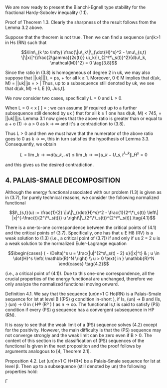 We are now ready to present the Bianchi-Egnell type stability for the fractional Hardy-Sobolev inequality (1.1).

Proof of Theorem 1.3. Clearly the sharpness of the result follows from the Lemma 3.2 above.

Suppose that the theorem is not true. Then we can find a sequence (un)k>1 in Hs (RN) such that

$$\lim\_{k \to \infty} \frac{\|u\_k\|\_{\dot{H}^s}^2 - \mu\_{s,t} \|\|x\|^{\frac{2\gamma}{2s(t)}} u\_k\|\_{2^\*\_s(t)}^2}{d(u\_k, \mathcal{M})^2} = 0 \tag{3.8}$$

Since the ratio in (3.8) is homogeneous of degree 2 in uk, we may also suppose that ||uk|||}, = ps, + for all k ≥ 1. Moreover, 0 € M implies that d(uk, M) = ||uk||js = > | Thus, up to a subsequence still denoted by uk, we see that d(uk, M) -> L E [0, Jus,t].

We now consider two cases, specifically L = 0 and L > 0.

When L = 0 < x [ ] = ; we can assume (if required up to a further subsequence still denoted by ux ) that for all k ≥ 1 one has d(uk, M) < 745, = ||uk|||js. Lemma 3.1 now gives that the above ratio is greater than or equal to a + o (1) -> a > 0 as k -> ∞ and it's a contradiction to (3.8).

Thus L > 0 and then we must have that the numerator of the above ratio goes to 0 as k → ∞, this in turn satisfies the hypothesis of Lemma 3.3. Consequently, we obtain

$$L = \lim\_{k \to \infty} d(u\_k, \mathcal{M}) \le \lim\_{k \to \infty} \|u\_k - U\_{s,t}^{\lambda\_k}\|\_{\dot{H}^s} = 0$$

and this gives us the desired contradiction.

## 4. PALAIS-SMALE DECOMPOSITION

Although the energy functional associated with our problem (1.3) is given as in (3.7), for purely technical reasons, we consider the following normalized functional

$$I\_{s,t}(u) := \frac{1}{2} \|u\|\_{\dot{H}^s}^2 - \frac{1}{2^\*\_s(t)} \left\| |x|^{-\frac{t}{2^\*\_s(t)}} u \right\|\_{2^\*\_s(t)}^{2^\*\_s(t)}.\tag{4.1}$$

There is a one-to-one correspondence between the critical points of (4.1) and the critical points of (3.7). Specifically, one has that u E H8 (RV) is a weak solution to (1.3) (i.e., a critical point of (3.7)) if and only if us 2 = 2 u is a weak solution to the normalized Euler-Lagrange equation

$$\begin{cases} ( - \Delta)^s u = \frac{|u|^{2^s\_s(t) - 2} u}{|x|^t} & ; u \in \dot{H}^s \left( \mathbb{R}^N \right) \\ u > 0 \text{ in } \mathbb{R}^N \end{cases} \tag{4.2}$$

(i.e., a critical point of (4.1)). Due to this one-one correspondence, all the crucial properties of the energy functional are unchanged, therefore we only analyze the normalized functional moving onward.

Definition 4.1. We say that the sequence (un)n>1 C Ho(RN) is a Palais-Smale sequence for Ist at level B ((PS) g condition in-short ), if Is, (un) -> B and (Is, } (un) -> 0 in ( H® (Rº ) ) as n -> co. The functional Is,t is said to satisfy (PS) condition if every (PS) g sequence has a convergent subsequence in HP (RN).

It is easy to see that the weak limit of a (PS) sequence solves (4.2) except for the positivity. However, the main difficulty is that the (PS) sequence may not converge strongly and the weak limit can be zero even if B > 0. The content of this section is the classification of (PS) sequences of the functional Is given in the next proposition and the proof follows by arguments analogous to [4, Theorem 2.1].

Proposition 4.2. Let (un)n>1 C H\*(R\*) be a Palais-Smale sequence for Ist at level β. Then up to a subsequence (still denoted by un) the following properties hold:

Г